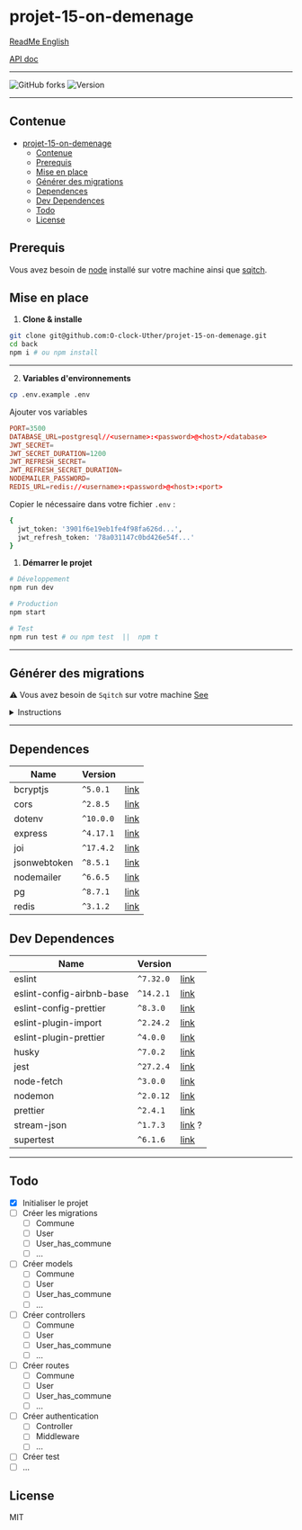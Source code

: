 # projet-15-on-demenage

[ReadMe English](https://github.com/O-clock-Uther/projet-15-on-demenage/blob/back/back/README.md) <!--link to modify-->

[API doc](https://documenter.getpostman.com/view/17789631/UUy67562)

---

![GitHub forks](https://img.shields.io/github/forks/GermainMichaud/blog-api?style=flat-square)
![Version](https://img.shields.io/github/package-json/v/GermainMichaud/blog-api?style=flat-square)

---

## Contenue

- [projet-15-on-demenage](#projet-15-on-demenage)
  - [Contenue](#contenue)
  - [Prerequis](#prerequis)
  - [Mise en place](#mise-en-place)
  - [Générer des migrations](#générer-des-migrations)
  - [Dependences](#dependences)
  - [Dev Dependences](#dev-dependences)
  - [Todo](#todo)
  - [License](#license)

## Prerequis

Vous avez besoin de [node](http://nodejs.org) installé sur votre machine ainsi que [sqitch](https://sqitch.org).

## Mise en place

1. **Clone & installe**

```zsh
git clone git@github.com:O-clock-Uther/projet-15-on-demenage.git
cd back
npm i # ou npm install
```

---

2. **Variables d'environnements**

```bash
cp .env.example .env
```

Ajouter vos variables

```conf
PORT=3500
DATABASE_URL=postgresql//<username>:<password>@<host>/<database>
JWT_SECRET=
JWT_SECRET_DURATION=1200
JWT_REFRESH_SECRET=
JWT_REFRESH_SECRET_DURATION=
NODEMAILER_PASSWORD=
REDIS_URL=redis://<username>:<password>@<host>:<port>
```

Copier le nécessaire dans votre fichier `.env` :

```bash
{
  jwt_token: '3901f6e19eb1fe4f98fa626d...',
  jwt_refresh_token: '78a031147c0bd426e54f...'
}
```

1. **Démarrer le projet**

```bash
# Développement
npm run dev

# Production
npm start

# Test
npm run test # ou npm test  ||  npm t
```

---

## Générer des migrations

:warning: Vous avez besoin de `Sqitch` sur votre machine [See](https://sqitch.org/download/)

<details>

<summary>Instructions</summary>

1. Initialiser votre application Sqitch

```bash
sqitch init <nom_app> --target db:pg:<database> --engine pg --top-dir migrations
```

2. Ajouter une migration

```bash
sqitch add <nom_de_la_migration> -m "votre_message_de_commit"
```

1. Ecrivez votre migration

```
- migrations
  - deploy
    - <nom_de_la_migration>.sql
  - revert
    - <nom_de_la_migration>.sql
  - verify
    - <nom_de_la_migration>.sql
```

4. Lancer votre migration

**Déployer:**

`sqitch deploy`

**Vérifier:**

`sqitch verify`

**Supprimer:**

`sqitch revert`

> Pour supprimer la dernière étape : `sqitch revert HEAD^1`

</details>

---

## Dependences

| Name         | Version   |                                                |
| ------------ | --------- | ---------------------------------------------- |
| bcryptjs     | `^5.0.1`  | [link](https://npmjs.org/package/bcrypt)       |
| cors         | `^2.8.5`  | [link](https://npmjs.org/package/cors)         |
| dotenv       | `^10.0.0` | [link](https://npmjs.org/package/dotenv)       |
| express      | `^4.17.1` | [link](https://npmjs.org/package/express)      |
| joi          | `^17.4.2` | [link](https://npmjs.org/package/joi)          |
| jsonwebtoken | `^8.5.1`  | [link](https://npmjs.org/package/jsonwebtoken) |
| nodemailer   | `^6.6.5`  | [link](https://npmjs.org/package/nodemailer)   |
| pg           | `^8.7.1`  | [link](https://npmjs.org/package/pg)           |
| redis        | `^3.1.2`  | [link](https://npmjs.org/package/redis)        |

## Dev Dependences

| Name                      | Version   |                                                             |
| ------------------------- | --------- | ----------------------------------------------------------- |
| eslint                    | `^7.32.0` | [link](https://npmjs.org/package/eslint)                    |
| eslint-config-airbnb-base | `^14.2.1` | [link](https://npmjs.org/package/eslint-config-airbnb-base) |
| eslint-config-prettier    | `^8.3.0`  | [link](https://npmjs.org/package/eslint-config-prettier)    |
| eslint-plugin-import      | `^2.24.2` | [link](https://npmjs.org/package/eslint-plugin-import)      |
| eslint-plugin-prettier    | `^4.0.0`  | [link](https://npmjs.org/package/eslint-plugin-prettier)    |
| husky                     | `^7.0.2`  | [link](https://npmjs.org/package/husky)                     |
| jest                      | `^27.2.4` | [link](https://npmjs.org/package/jest)                      |
| node-fetch                | `^3.0.0`  | [link](https://npmjs.org/package/node-fetch)                |
| nodemon                   | `^2.0.12` | [link](https://npmjs.org/package/nodemon)                   |
| prettier                  | `^2.4.1`  | [link](https://npmjs.org/package/prettier)                  |
| stream-json               | `^1.7.3`  | [link](https://npmjs.org/package/stream-json) ?             |
| supertest                 | `^6.1.6`  | [link](https://npmjs.org/package/supertest)                 |

---

## Todo

- [x] Initialiser le projet
- [ ] Créer les migrations
  - [ ] Commune
  - [ ] User
  - [ ] User_has_commune
  - [ ] ...
- [ ] Créer models
  - [ ] Commune
  - [ ] User
  - [ ] User_has_commune
  - [ ] ...
- [ ] Créer controllers
  - [ ] Commune
  - [ ] User
  - [ ] User_has_commune
  - [ ] ...
- [ ] Créer routes
  - [ ] Commune
  - [ ] User
  - [ ] User_has_commune
  - [ ] ...
- [ ] Créer authentication
  - [ ] Controller
  - [ ] Middleware
  - [ ] ...
- [ ] Créer test
- [ ] ...

## License

MIT
